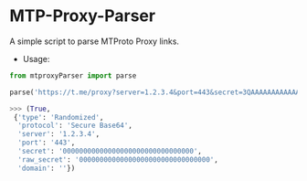 # MTP-Proxy-Parser
A simple script to parse MTProto Proxy links.

- Usage:
```python
from mtproxyParser import parse

parse('https://t.me/proxy?server=1.2.3.4&port=443&secret=3QAAAAAAAAAAAAAAAAAAAAA')

>>> (True,
 {'type': 'Randomized',
  'protocol': 'Secure Base64',
  'server': '1.2.3.4',
  'port': '443',
  'secret': '00000000000000000000000000000000',
  'raw_secret': '00000000000000000000000000000000',
  'domain': ''})
```
